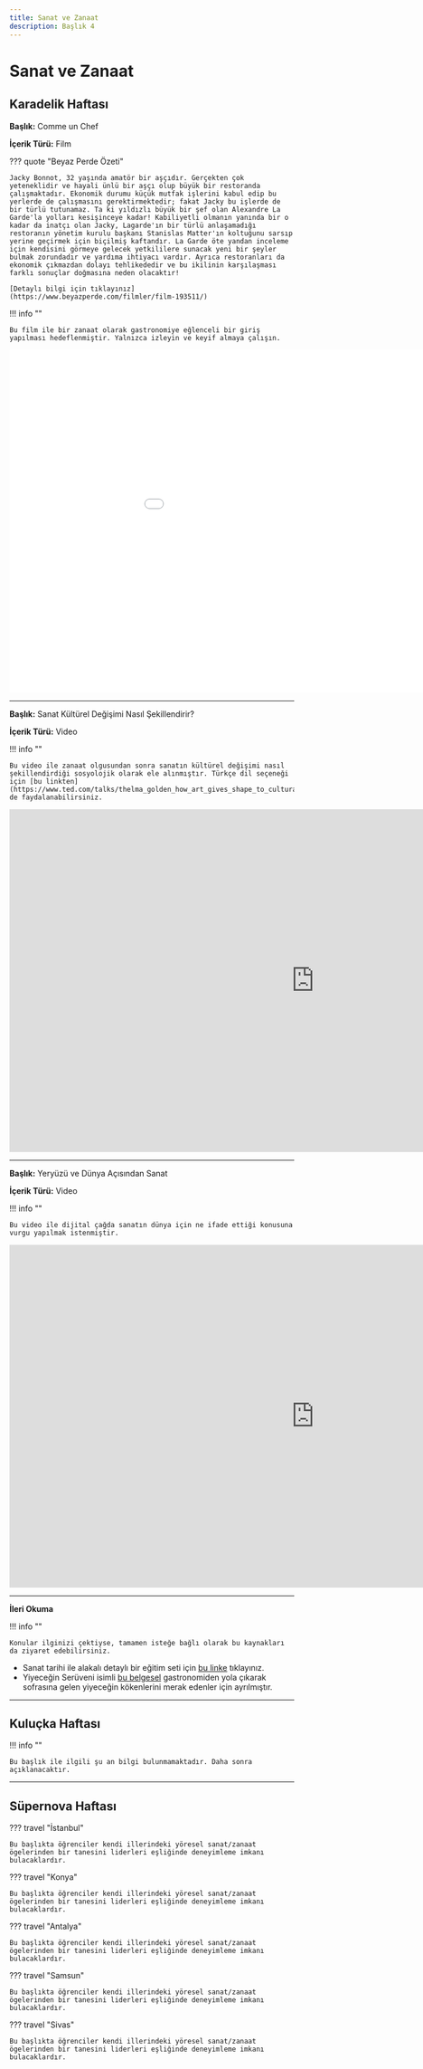 ```yaml
---
title: Sanat ve Zanaat
description: Başlık 4
---
```


# **Sanat ve Zanaat**

## Karadelik Haftası

**Başlık:** Comme un Chef

**İçerik Türü:** Film

??? quote "Beyaz Perde Özeti"

    Jacky Bonnot, 32 yaşında amatör bir aşçıdır. Gerçekten çok yeteneklidir ve hayali ünlü bir aşçı olup büyük bir restoranda çalışmaktadır. Ekonomik durumu küçük mutfak işlerini kabul edip bu yerlerde de çalışmasını gerektirmektedir; fakat Jacky bu işlerde de bir türlü tutunamaz. Ta ki yıldızlı büyük bir şef olan Alexandre La Garde'la yolları kesişinceye kadar! Kabiliyetli olmanın yanında bir o kadar da inatçı olan Jacky, Lagarde'ın bir türlü anlaşamadığı restoranın yönetim kurulu başkanı Stanislas Matter'ın koltuğunu sarsıp yerine geçirmek için biçilmiş kaftandır. La Garde öte yandan inceleme için kendisini görmeye gelecek yetkililere sunacak yeni bir şeyler bulmak zorundadır ve yardıma ihtiyacı vardır. Ayrıca restoranları da ekonomik çıkmazdan dolayı tehlikededir ve bu ikilinin karşılaşması farklı sonuçlar doğmasına neden olacaktır!

    [Detaylı bilgi için tıklayınız](https://www.beyazperde.com/filmler/film-193511/)

!!! info ""

    Bu film ile bir zanaat olarak gastronomiye eğlenceli bir giriş yapılması hedeflenmiştir. Yalnızca izleyin ve keyif almaya çalışın.

<iframe width="1078" height="606" src="//ok.ru/videoembed/44284185198?nochat=1" frameborder="0" allow="autoplay" allowfullscreen></iframe>

---

**Başlık:** Sanat Kültürel Değişimi Nasıl Şekillendirir? 

**İçerik Türü:** Video

!!! info ""

    Bu video ile zanaat olgusundan sonra sanatın kültürel değişimi nasıl şekillendirdiği sosyolojik olarak ele alınmıştır. Türkçe dil seçeneği için [bu linkten](https://www.ted.com/talks/thelma_golden_how_art_gives_shape_to_cultural_change) de faydalanabilirsiniz.

<iframe width="1078" height="606" src="https://www.youtube.com/embed/1FCihq5n-hE?si=FF5G_FTweYCy1k6a" title="YouTube video player" frameborder="0" allow="accelerometer; autoplay; clipboard-write; encrypted-media; gyroscope; picture-in-picture; web-share" referrerpolicy="strict-origin-when-cross-origin" allowfullscreen></iframe>

---

**Başlık:** Yeryüzü ve Dünya Açısından Sanat 

**İçerik Türü:** Video

!!! info ""

    Bu video ile dijital çağda sanatın dünya için ne ifade ettiği konusuna vurgu yapılmak istenmiştir. 

<iframe width="1078" height="606" src="https://www.youtube.com/embed/a1TaFY1SoD8?si=AH3dKCXxhTQA7WSN" title="YouTube video player" frameborder="0" allow="accelerometer; autoplay; clipboard-write; encrypted-media; gyroscope; picture-in-picture; web-share" referrerpolicy="strict-origin-when-cross-origin" allowfullscreen></iframe>

---

**İleri Okuma**

!!! info ""

    Konular ilginizi çektiyse, tamamen isteğe bağlı olarak bu kaynakları da ziyaret edebilirsiniz.

- Sanat tarihi ile alakalı detaylı bir eğitim seti için [bu linke](https://www.khanacademy.org.tr/kategori.asp?cat=44) tıklayınız.
- Yiyeceğin Serüveni isimli [bu belgesel](https://www.trtbelgesel.com.tr/lezzet/yiyecegin-seruveni) gastronomiden yola çıkarak sofrasına gelen yiyeceğin kökenlerini merak edenler için ayrılmıştır.

---

## Kuluçka Haftası

!!! info ""

    Bu başlık ile ilgili şu an bilgi bulunmamaktadır. Daha sonra açıklanacaktır.

<!-- 
**Konuk:** Barbaros Ceylan

**Barbaros Ceylan Kimdir?**

<div class="grid cards" markdown>

- Barbaros Ceylan, 1984 yılı İTÜ İşletme Mühendisliği bölümünden mezun olmuştur. Doktorasını İstanbul Üniversitesi İktisat bölümünde tamamlamıştır. Selçuklu ve Osmanlı medeniyetlerindeki “Ahilik ve Esnaf/Meslek Teşkilatları”nın “ahlaki” ve “insani” değerlerini üniversitede öğrenim görmekte olan gençlere tanıtmak, farkındalıklarını arttırmak ve meslek hayatına sadece maddi değil, aynı zamanda manevi ve moral “değerler” ile de bakmalarını sağlayacak bir idraki kazandırmak gayesiyle, 2012 yılında Hamilik Okulu Vakfını kurmuştur. Halen Hamilik Okulu Vakfında dersler vermekte ve insani değerlerin topluma yayılması konusunda gayret göstermektedir.

- <figure markdown="span">
    ![Image title](img/barbaros-ceylan.webp)
    <figcaption><a href="https://www.linkedin.com/in/barbaros-ceylan-6b587096/?originalSubdomain=tr" target="_blank">Barbaros Ceylan</figcaption>
  </figure>

</div>
-->

---

## Süpernova Haftası

<!--
!!! info ""

    Bu başlık ilgili haftada aktif olacaktır.
-->

??? travel "İstanbul"

    Bu başlıkta öğrenciler kendi illerindeki yöresel sanat/zanaat ögelerinden bir tanesini liderleri eşliğinde deneyimleme imkanı bulacaklardır. 

??? travel "Konya"

    Bu başlıkta öğrenciler kendi illerindeki yöresel sanat/zanaat ögelerinden bir tanesini liderleri eşliğinde deneyimleme imkanı bulacaklardır. 

??? travel "Antalya"

    Bu başlıkta öğrenciler kendi illerindeki yöresel sanat/zanaat ögelerinden bir tanesini liderleri eşliğinde deneyimleme imkanı bulacaklardır. 

??? travel "Samsun"

    Bu başlıkta öğrenciler kendi illerindeki yöresel sanat/zanaat ögelerinden bir tanesini liderleri eşliğinde deneyimleme imkanı bulacaklardır. 

??? travel "Sivas"

    Bu başlıkta öğrenciler kendi illerindeki yöresel sanat/zanaat ögelerinden bir tanesini liderleri eşliğinde deneyimleme imkanı bulacaklardır. 

